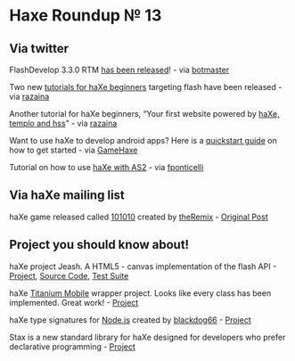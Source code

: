 [_template]: roundup.html
# Haxe Roundup № 13

## Via twitter
FlashDevelop 3.3.0 RTM [has been released][link 1]! - via [botmaster][link 2]

Two new [tutorials for haXe beginners][link 3] targeting flash have been released - via [razaina][link 4]

Another tutorial for haXe beginners, “Your first website powered by [haXe, templo and hss][link 5]" - via [razaina][link 6]

Want to use haXe to develop android apps? Here is a [quickstart guide][link 7] on how to get started - via [GameHaxe][link 8]

Tutorial on how to use [haXe with AS2][link 9] - via [fponticelli][link 10]

## Via haXe mailing list
haXe game released called [101010][link 11] created by [theRemix][link 12] - [Original Post][link 13]

## Project you should know about!

haXe project Jeash. A HTML5 - canvas implementation of the flash API - [Project][link 14], [Source Code][link 15], [Test Suite][link 16]

haXe [Titanium Mobile][link 17] wrapper project. Looks like every class has been implemented. Great work! - [Project][link 18]

haXe type signatures for [Node.js][link 19] created by [blackdog66][link 20] - [Project][link 21]

Stax is a new standard library for haXe designed for developers who prefer declarative programming - [Project][link 22]

[link 1]: http://www.flashdevelop.org/community/viewtopic.php?f=11&amp;t=7311 "FlashDevelop 3.3.0 RTM released!"
[link 2]: http://twitter.com/botmaster "@botmaster"
[link 3]: http://razaina.fr/ "Two new tutorials for haXe beginners targeting flash"
[link 4]: http://twitter.com/razaina "@razaina"
[link 5]: http://www.razaina.fr/tutorial-Your-first-website-powered-by-haXe "Your first website powered by haXe, templo and hss"
[link 6]: http://twitter.com/razaina "@razaina"
[link 7]: http://gamehaxe.com/2010/09/30/android-hxcpp-a-quickstart-guide/ "Quick start guide on how to get started with haXe and android"
[link 8]: http://twitter.com/GameHaxe/ "@GameHaxe"
[link 9]: http://www.silexlabs.org/the-blog/fr/2010/09/haxe-and-as2/ "silexlabs haXe and AS2"
[link 10]: http://twitter.com/fponticelli "@fponticelli"
[link 11]: http://101010.gomagames.com/ "haXe game 101010"
[link 12]: http://twitter.com/theRemix "@theRemix"
[link 13]: http://haxe.1354130.n2.nabble.com/new-game-10-10-10-td5591003.html#a5591003 "haXe game 101010 created by theRemix - haXe Mailing List"
[link 14]: https://launchpad.net/jeash "HTML5 - canvas implementation of the flash API"
[link 15]: http://mercurial.intuxication.org/hg/jeash "Jeash Repository"
[link 16]: http://fussybeaver.org/as3-api-test/testsuite.html "Jeash Test Suite"
[link 17]: http://developer.appcelerator.com/apidoc/mobile/latest "Appcelerator Titanium Mobile Documents"
[link 18]: http://github.com/visup/haxe-titanium-api "haXe Titanium Mobile Wrapper Classes"
[link 19]: http://nodejs.org/ "Node.js Project"
[link 20]: http://twitter.com/blackdog66 "@blackdog66"
[link 21]: http://github.com/blackdog66/bdog-node "haXe type signatures for Node.js"
[link 22]: http://github.com/jdegoes/stax "Stax, a new standard library for haXe - declarative programming"

